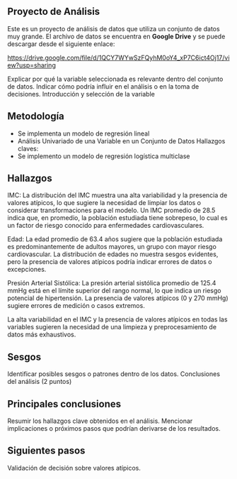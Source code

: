 ## Proyecto de Análisis

Este es un proyecto de análisis de datos que utiliza un conjunto de datos muy grande. El archivo de datos se encuentra en **Google Drive** y se puede descargar desde el siguiente enlace:

https://drive.google.com/file/d/1QCY7WYwSzFQyhM0oY4_xP7C6ict4Oj17/view?usp=sharing

Explicar por qué la variable seleccionada es relevante dentro del conjunto de datos.
Indicar cómo podría influir en el análisis o en la toma de decisiones.
Introducción y selección de la variable

## Metodología
- Se implementa un modelo de regresión lineal
- Análisis Univariado de una Variable en un Conjunto de Datos Hallazgos claves:
- Se implemento un modelo de regresión logística multiclase

## Hallazgos
IMC: La distribución del IMC muestra una alta variabilidad y la presencia de valores atípicos, lo que sugiere la necesidad de limpiar los datos o considerar transformaciones para el modelo. Un IMC promedio de 28.5 indica que, en promedio, la población estudiada tiene sobrepeso, lo cual es un factor de riesgo conocido para enfermedades cardiovasculares.

Edad: La edad promedio de 63.4 años sugiere que la población estudiada es predominantemente de adultos mayores, un grupo con mayor riesgo cardiovascular. La distribución de edades no muestra sesgos evidentes, pero la presencia de valores atípicos podría indicar errores de datos o excepciones.

Presión Arterial Sistólica: La presión arterial sistólica promedio de 125.4 mmHg está en el límite superior del rango normal, lo que indica un riesgo potencial de hipertensión. La presencia de valores atípicos (0 y 270 mmHg) sugiere errores de medición o casos extremos.

La alta variabilidad en el IMC y la presencia de valores atípicos en todas las variables sugieren la necesidad de una limpieza y preprocesamiento de datos más exhaustivos. 

## Sesgos
Identificar posibles sesgos o patrones dentro de los datos.
Conclusiones del análisis (2 puntos)

## Principales conclusiones
Resumir los hallazgos clave obtenidos en el análisis.
Mencionar implicaciones o próximos pasos que podrían derivarse de los resultados.

## Siguientes pasos
Validación de decisión sobre valores atípicos.
